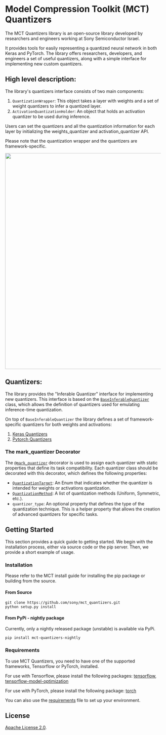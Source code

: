 # Model Compression Toolkit (MCT) Quantizers

The MCT Quantizers library is an open-source library developed by researchers and engineers working at Sony Semiconductor Israel. 

It provides tools for easily representing a quantized neural network in both Keras and PyTorch. The library offers researchers, developers, and engineers a set of useful quantizers, along with a simple interface for implementing new custom quantizers.

## High level description:

The library's quantizers interface consists of two main components:

1. `QuantizationWrapper`: This object takes a layer with weights and a set of weight quantizers to infer a quantized layer.
2. `ActivationQuantizationHolder`: An object that holds an activation quantizer to be used during inference.

Users can set the quantizers and all the quantization information for each layer by initializing the weights_quantizer and activation_quantizer API.

Please note that the quantization wrapper and the quantizers are framework-specific.

<img src="quantization_infra.png" width="700">

## Quantizers:

The library provides the "Inferable Quantizer" interface for implementing new quantizers. 
This interface is based on the [`BaseInferableQuantizer`](common/base_inferable_quantizer.py) class, which allows the definition of quantizers used for emulating inference-time quantization.

On top of `BaseInferableQuantizer` the library defines a set of framework-specific quantizers for both weights and activations:
1. [Keras Quantizers](mct_quantizers/keras/quantizers)
2. [Pytorch Quantizers](mct_quantizers/pytorch/quantizers)

### The mark_quantizer Decorator

The [`@mark_quantizer`](mct_quantizers/common/base_inferable_quantizer.py) decorator is used to assign each quantizer with static properties that define its task compatibility. Each quantizer class should be decorated with this decorator, which defines the following properties:
 - [`QuantizationTarget`](mct_quantizers/common/base_inferable_quantizer.py): An Enum that indicates whether the quantizer is intended for weights or activations quantization.
 - [`QuantizationMethod`](mct_quantizers/common/quant_info.py): A list of quantization methods (Uniform, Symmetric, etc.).
 - `quantizer_type`: An optional property that defines the type of the quantization technique. This is a helper property that allows the creation of advanced quantizers for specific tasks.
 
## Getting Started

This section provides a quick guide to getting started. We begin with the installation process, either via source code or the pip server. Then, we provide a short example of usage.

### Installation
Please refer to the MCT install guide for installing the pip package or building from the source.

#### From Source
```
git clone https://github.com/sony/mct_quantizers.git
python setup.py install
```
#### From PyPi - nightly package
Currently, only a nightly released package (unstable) is available via PyPi.

```
pip install mct-quantizers-nightly
```

### Requirements

To use MCT Quantizers, you need to have one of the supported frameworks, Tensorflow or PyTorch, installed.

For use with Tensorflow, please install the following packages:
[tensorflow](https://www.tensorflow.org/install), 
[tensorflow-model-optimization](https://www.tensorflow.org/model_optimization/guide/install)

For use with PyTorch, please install the following package:
[torch](https://pytorch.org/)

You can also use the [requirements](requirements.txt) file to set up your environment.

## License
[Apache License 2.0](LICENSE.md).
